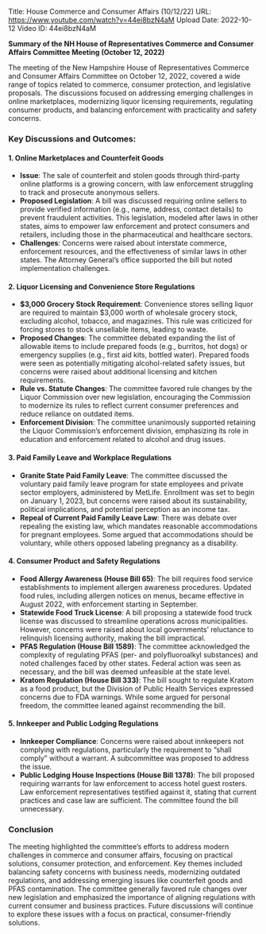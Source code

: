 Title: House Commerce and Consumer Affairs (10/12/22)
URL: https://www.youtube.com/watch?v=44ei8bzN4aM
Upload Date: 2022-10-12
Video ID: 44ei8bzN4aM

**Summary of the NH House of Representatives Commerce and Consumer Affairs Committee Meeting (October 12, 2022)**

The meeting of the New Hampshire House of Representatives Commerce and Consumer Affairs Committee on October 12, 2022, covered a wide range of topics related to commerce, consumer protection, and legislative proposals. The discussions focused on addressing emerging challenges in online marketplaces, modernizing liquor licensing requirements, regulating consumer products, and balancing enforcement with practicality and safety concerns.

### **Key Discussions and Outcomes:**

#### **1. Online Marketplaces and Counterfeit Goods**
   - **Issue**: The sale of counterfeit and stolen goods through third-party online platforms is a growing concern, with law enforcement struggling to track and prosecute anonymous sellers.
   - **Proposed Legislation**: A bill was discussed requiring online sellers to provide verified information (e.g., name, address, contact details) to prevent fraudulent activities. This legislation, modeled after laws in other states, aims to empower law enforcement and protect consumers and retailers, including those in the pharmaceutical and healthcare sectors.
   - **Challenges**: Concerns were raised about interstate commerce, enforcement resources, and the effectiveness of similar laws in other states. The Attorney General’s office supported the bill but noted implementation challenges.

#### **2. Liquor Licensing and Convenience Store Regulations**
   - **$3,000 Grocery Stock Requirement**: Convenience stores selling liquor are required to maintain $3,000 worth of wholesale grocery stock, excluding alcohol, tobacco, and magazines. This rule was criticized for forcing stores to stock unsellable items, leading to waste.
   - **Proposed Changes**: The committee debated expanding the list of allowable items to include prepared foods (e.g., burritos, hot dogs) or emergency supplies (e.g., first aid kits, bottled water). Prepared foods were seen as potentially mitigating alcohol-related safety issues, but concerns were raised about additional licensing and kitchen requirements.
   - **Rule vs. Statute Changes**: The committee favored rule changes by the Liquor Commission over new legislation, encouraging the Commission to modernize its rules to reflect current consumer preferences and reduce reliance on outdated items.
   - **Enforcement Division**: The committee unanimously supported retaining the Liquor Commission’s enforcement division, emphasizing its role in education and enforcement related to alcohol and drug issues.

#### **3. Paid Family Leave and Workplace Regulations**
   - **Granite State Paid Family Leave**: The committee discussed the voluntary paid family leave program for state employees and private sector employers, administered by MetLife. Enrollment was set to begin on January 1, 2023, but concerns were raised about its sustainability, political implications, and potential perception as an income tax.
   - **Repeal of Current Paid Family Leave Law**: There was debate over repealing the existing law, which mandates reasonable accommodations for pregnant employees. Some argued that accommodations should be voluntary, while others opposed labeling pregnancy as a disability.

#### **4. Consumer Product and Safety Regulations**
   - **Food Allergy Awareness (House Bill 65)**: The bill requires food service establishments to implement allergen awareness procedures. Updated food rules, including allergen notices on menus, became effective in August 2022, with enforcement starting in September.
   - **Statewide Food Truck License**: A bill proposing a statewide food truck license was discussed to streamline operations across municipalities. However, concerns were raised about local governments’ reluctance to relinquish licensing authority, making the bill impractical.
   - **PFAS Regulation (House Bill 1589)**: The committee acknowledged the complexity of regulating PFAS (per- and polyfluoroalkyl substances) and noted challenges faced by other states. Federal action was seen as necessary, and the bill was deemed unfeasible at the state level.
   - **Kratom Regulation (House Bill 333)**: The bill sought to regulate Kratom as a food product, but the Division of Public Health Services expressed concerns due to FDA warnings. While some argued for personal freedom, the committee leaned against recommending the bill.

#### **5. Innkeeper and Public Lodging Regulations**
   - **Innkeeper Compliance**: Concerns were raised about innkeepers not complying with regulations, particularly the requirement to “shall comply” without a warrant. A subcommittee was proposed to address the issue.
   - **Public Lodging House Inspections (House Bill 1378)**: The bill proposed requiring warrants for law enforcement to access hotel guest rosters. Law enforcement representatives testified against it, stating that current practices and case law are sufficient. The committee found the bill unnecessary.

### **Conclusion**
The meeting highlighted the committee’s efforts to address modern challenges in commerce and consumer affairs, focusing on practical solutions, consumer protection, and enforcement. Key themes included balancing safety concerns with business needs, modernizing outdated regulations, and addressing emerging issues like counterfeit goods and PFAS contamination. The committee generally favored rule changes over new legislation and emphasized the importance of aligning regulations with current consumer and business practices. Future discussions will continue to explore these issues with a focus on practical, consumer-friendly solutions.